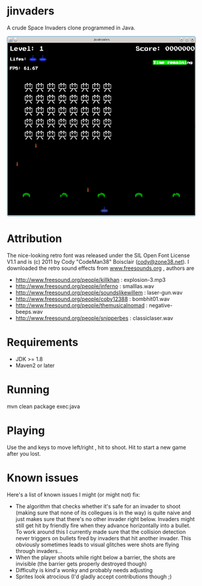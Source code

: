 # jinvaders

A crude Space Invaders clone programmed in Java.

<img src="https://raw.githubusercontent.com/toby1984/jinvaders/master/screenshot.png" width="640" height="480" />

Attribution
===========

The nice-looking retro font was released under the SIL Open Font License V1.1 and is (c) 2011 by Cody "CodeMan38" Boisclair (cody@zone38.net).
I downloaded the retro sound effects from www.freesounds.org , authors are

- http://www.freesound.org/people/killkhan : explosion-3.mp3
- http://www.freesound.org/people/inferno : smalllas.wav
- http://www.freesound.org/people/soundslikewillem : laser-gun.wav
- http://www.freesound.org/people/coby12388 : bombhit01.wav
- http://www.freesound.org/people/themusicalnomad : negative-beeps.wav
- http://www.freesound.org/people/snipperbes : classiclaser.wav

Requirements
============

- JDK >= 1.8
- Maven2 or later

Running
=======

mvn clean package exec:java

Playing
=======

Use the <A> and <D> keys to move left/right , hit <SPACE> to shoot. Hit <ENTER> to start a new game after you lost.

Known issues
============

Here's a list of known issues I might (or might not) fix:

- The algorithm that checks whether it's safe for an invader to shoot (making sure that none of its collegues is in the way)
  is quite naive and just makes sure that there's no other invader right below. Invaders might still get hit by
  friendly fire when they advance horizontally into a bullet. To work around this I currently made sure that the 
  collision detection never triggers on bullets fired  by invaders that hit another invader. This obviously sometimes
  leads to visual glitches were shots are flying through invaders...
- When the player shoots while right below a barrier, the shots are invisible (the barrier gets properly destroyed though)
- Difficulty is kind'a wonky and probably needs adjusting
- Sprites look atrocious (I'd gladly accept contributions though ;)

